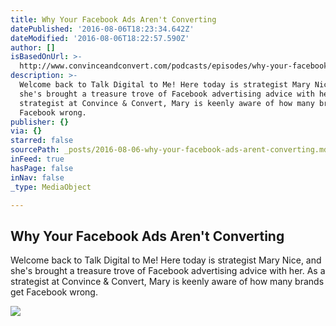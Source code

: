 ```yaml
---
title: Why Your Facebook Ads Aren't Converting
datePublished: '2016-08-06T18:23:34.642Z'
dateModified: '2016-08-06T18:22:57.590Z'
author: []
isBasedOnUrl: >-
  http://www.convinceandconvert.com/podcasts/episodes/why-your-facebook-ads-arent-converting/
description: >-
  Welcome back to Talk Digital to Me! Here today is strategist Mary Nice, and
  she's brought a treasure trove of Facebook advertising advice with her. As a
  strategist at Convince & Convert, Mary is keenly aware of how many brands get
  Facebook wrong.
publisher: {}
via: {}
starred: false
sourcePath: _posts/2016-08-06-why-your-facebook-ads-arent-converting.md
inFeed: true
hasPage: false
inNav: false
_type: MediaObject

---
```

<article style=""><h1>Why Your Facebook Ads Aren't Converting</h1><p>Welcome back to Talk Digital to Me! Here today is strategist Mary Nice, and she's brought a treasure trove of Facebook advertising advice with her. As a strategist at Convince &amp; Convert, Mary is keenly aware of how many brands get Facebook wrong.</p><img src="http://www.convinceandconvert.com/wp-content/uploads/2016/08/TDTM-Mary-Nice-episode-art.jpg" /></article>